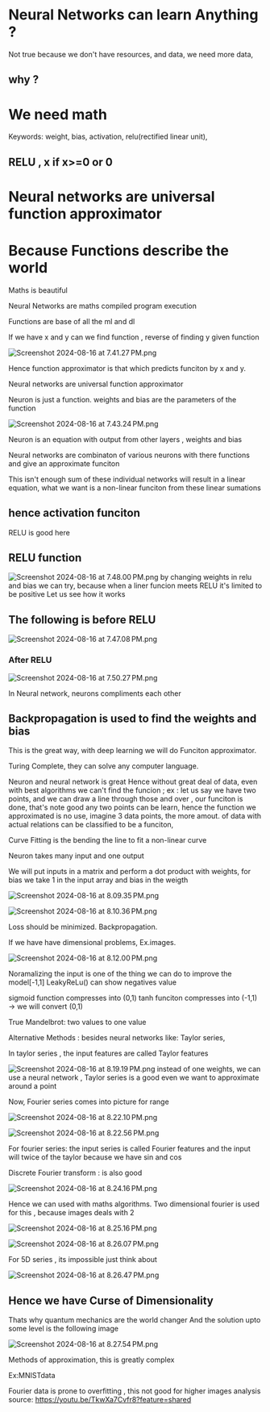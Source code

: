 # Neural Networks can learn Anything ?

Not true because we don't have resources, and data, we need more data,

## why ?

# We need math 

Keywords: weight, bias, activation, relu(rectified linear unit), 

## RELU , x if x>=0 or 0



# Neural networks are universal function approximator

# Because Functions describe the world

Maths is beautiful

Neural Networks are maths compiled program execution

Functions are base of all the ml and dl

If we have x and y can we find function , reverse of finding y given function


![Screenshot 2024-08-16 at 7.41.27 PM.png](../../_resources/Screenshot%202024-08-16%20at%207.41.27 PM.png)


Hence function approximator is that which predicts funciton by x and y.


Neural networks are universal function approximator

Neuron is just a function.
weights and bias are the parameters of the function



![Screenshot 2024-08-16 at 7.43.24 PM.png](../../_resources/Screenshot%202024-08-16%20at%207.43.24 PM.png)

Neuron is an equation with output from other layers , weights and bias

Neural networks are combinaton of various neurons with there functions and give an approximate funciton

This isn't enough sum of these individual networks will result in a linear equation, what we want is a non-linear funciton from these linear sumations 

## hence activation funciton
RELU is good here

## RELU function

![Screenshot 2024-08-16 at 7.48.00 PM.png](../../_resources/Screenshot%202024-08-16%20at%207.48.00 PM.png)
by changing weights in relu and bias we can try, because when a liner funcion meets RELU it's limited to be positive 
Let us see how it works

## The following is before RELU
![Screenshot 2024-08-16 at 7.47.08 PM.png](../../_resources/Screenshot%202024-08-16%20at%207.47.08 PM.png)
### After RELU 


![Screenshot 2024-08-16 at 7.50.27 PM.png](../../_resources/Screenshot%202024-08-16%20at%207.50.27 PM.png)

In Neural network, neurons  compliments each other

## Backpropagation is used to find the weights and bias

This is the great way, with deep learning we will do Funciton approximator.

Turing Complete, they can solve any computer language.

 

Neuron and neural network is great 
Hence without great deal of data, even with best algorithms we can't find the funcion ;
ex : let us say we have two points, and we can draw a line through those and over , our funciton is done, that's note good any two points can be learn, hence the function we approximated is no use, imagine 3 data points, the more amout. of data with actual relations can be classified to be a funciton,

Curve Fitting is the bending the line to fit a non-linear curve

Neuron takes many input and one output

We will put inputs in a matrix and perform a dot product with weights, for bias we take 1 in the input array and bias in the weigth

![Screenshot 2024-08-16 at 8.09.35 PM.png](../../_resources/Screenshot%202024-08-16%20at%208.09.35 PM.png)



![Screenshot 2024-08-16 at 8.10.36 PM.png](../../_resources/Screenshot%202024-08-16%20at%208.10.36 PM.png)

Loss should be minimized.
Backpropagation.

If we have have dimensional problems, Ex.images.


![Screenshot 2024-08-16 at 8.12.00 PM.png](../../_resources/Screenshot%202024-08-16%20at%208.12.00 PM.png)

Noramalizing the input is one of the thing we can do to improve the model[-1,1]
LeakyReLu() can show negatives value

sigmoid function compresses into (0,1)
tanh funciton compresses into (-1,1) -> we will convert (0,1)

True Mandelbrot: two values to one value

Alternative Methods : besides neural networks
like: Taylor series, 

In taylor series , the input features are called Taylor features

![Screenshot 2024-08-16 at 8.19.19 PM.png](../../_resources/Screenshot%202024-08-16%20at%208.19.19 PM.png)
instead of one weights, we can use a neural network ,
Taylor series is a good even we want to approximate around a point

Now, Fourier series comes into picture for range 

![Screenshot 2024-08-16 at 8.22.10 PM.png](../../_resources/Screenshot%202024-08-16%20at%208.22.10 PM.png)


![Screenshot 2024-08-16 at 8.22.56 PM.png](../../_resources/Screenshot%202024-08-16%20at%208.22.56 PM.png)

For fourier series: the input series is called Fourier features and the input will twice of the taylor because we have sin and cos

Discrete Fourier transform : is also good



![Screenshot 2024-08-16 at 8.24.16 PM.png](../../_resources/Screenshot%202024-08-16%20at%208.24.16 PM.png)

Hence we can used with maths algorithms.
Two dimensional fourier is used for this , because images deals with 2 

![Screenshot 2024-08-16 at 8.25.16 PM.png](../../_resources/Screenshot%202024-08-16%20at%208.25.16 PM.png)



![Screenshot 2024-08-16 at 8.26.07 PM.png](../../_resources/Screenshot%202024-08-16%20at%208.26.07 PM.png)

For 5D series , its impossible just think about


![Screenshot 2024-08-16 at 8.26.47 PM.png](../../_resources/Screenshot%202024-08-16%20at%208.26.47 PM.png)
## Hence we have Curse of Dimensionality
Thats why quantum mechanics are the world changer
And the solution upto some level is the following image

![Screenshot 2024-08-16 at 8.27.54 PM.png](../../_resources/Screenshot%202024-08-16%20at%208.27.54 PM.png)

Methods of approximation, this is greatly complex

Ex:MNISTdata

Fourier data is prone to overfitting , this not good for higher images analysis
source: https://youtu.be/TkwXa7Cvfr8?feature=shared

